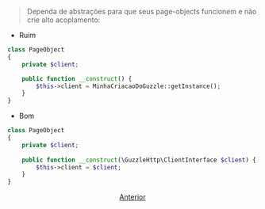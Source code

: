 > Dependa de abstrações para que seus page-objects funcionem e não crie alto acoplamento:

- Ruim

```php
class PageObject
{
    private $client;

    public function __construct() { 
        $this->client = MinhaCriacaoDoGuzzle::getInstance();
    }
}
```
 
- Bom

```php
class PageObject
{
    private $client;
    
    public function __construct(\GuzzleHttp\ClientInterface $client) { 
        $this->client = $client;
    }
}
```

<p align="center">
    <a href="exemplo1.md"> Anterior </a>
</p>
